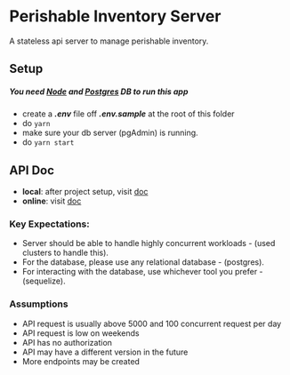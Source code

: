 # Perishable Inventory Server

A stateless api server to manage perishable inventory.

## Setup

##### You need [Node](https://nodejs.org/en/) and [Postgres](https://www.pgadmin.org/download/) DB to run this app

- create a _**.env**_ file off _**.env.sample**_ at the root of this folder
- do `yarn`
- make sure your db server (pgAdmin) is running.
- do `yarn start`

## API Doc

- **local**: after project setup, visit [doc](http://localhost:8000/ai/v1/docs)
- **online**: visit [doc](http://localhost:8000/ai/v1/docs)

### Key Expectations:

- Server should be able to handle highly concurrent workloads - (used clusters to handle this).
- For the database, please use any relational database - (postgres).
- For interacting with the database, use whichever tool you prefer - (sequelize).

### Assumptions

- API request is usually above 5000 and 100 concurrent request per day
- API request is low on weekends
- API has no authorization
- API may have a different version in the future
- More endpoints may be created

